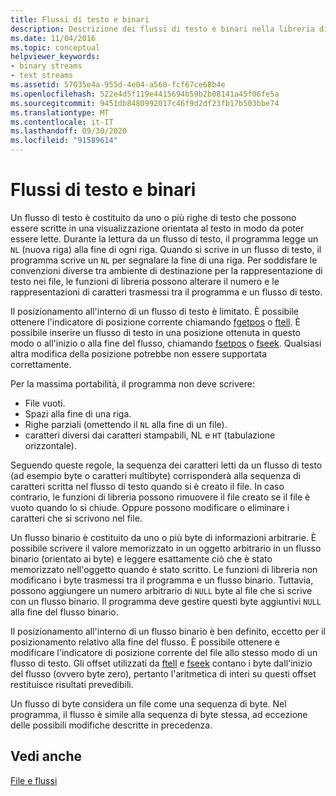 ```yaml
---
title: Flussi di testo e binari
description: Descrizione dei flussi di testo e binari nella libreria di runtime di Microsoft C.
ms.date: 11/04/2016
ms.topic: conceptual
helpviewer_keywords:
- binary streams
- text streams
ms.assetid: 57035e4a-955d-4e04-a560-fcf67ce68b4e
ms.openlocfilehash: 522e4d5f119e4415694b59b2b08141a45f06fe5a
ms.sourcegitcommit: 9451db8480992017c46f9d2df23fb17b503bbe74
ms.translationtype: MT
ms.contentlocale: it-IT
ms.lasthandoff: 09/30/2020
ms.locfileid: "91589614"
---
```

# <a name="text-and-binary-streams"></a>Flussi di testo e binari

Un flusso di testo è costituito da uno o più righe di testo che possono essere scritte in una visualizzazione orientata al testo in modo da poter essere lette. Durante la lettura da un flusso di testo, il programma legge un `NL` (nuova riga) alla fine di ogni riga. Quando si scrive in un flusso di testo, il programma scrive un `NL` per segnalare la fine di una riga. Per soddisfare le convenzioni diverse tra ambiente di destinazione per la rappresentazione di testo nei file, le funzioni di libreria possono alterare il numero e le rappresentazioni di caratteri trasmessi tra il programma e un flusso di testo.

Il posizionamento all'interno di un flusso di testo è limitato. È possibile ottenere l'indicatore di posizione corrente chiamando [fgetpos](../c-runtime-library/reference/fgetpos.md) o [ftell](../c-runtime-library/reference/ftell-ftelli64.md). È possibile inserire un flusso di testo in una posizione ottenuta in questo modo o all'inizio o alla fine del flusso, chiamando [fsetpos](../c-runtime-library/reference/fsetpos.md) o [fseek](../c-runtime-library/reference/fseek-fseeki64.md). Qualsiasi altra modifica della posizione potrebbe non essere supportata correttamente.

Per la massima portabilità, il programma non deve scrivere:

- File vuoti.
- Spazi alla fine di una riga.
- Righe parziali (omettendo il `NL` alla fine di un file).
- caratteri diversi dai caratteri stampabili, NL e `HT` (tabulazione orizzontale).

Seguendo queste regole, la sequenza dei caratteri letti da un flusso di testo (ad esempio byte o caratteri multibyte) corrisponderà alla sequenza di caratteri scritta nel flusso di testo quando si è creato il file. In caso contrario, le funzioni di libreria possono rimuovere il file creato se il file è vuoto quando lo si chiude. Oppure possono modificare o eliminare i caratteri che si scrivono nel file.

Un flusso binario è costituito da uno o più byte di informazioni arbitrarie. È possibile scrivere il valore memorizzato in un oggetto arbitrario in un flusso binario (orientato ai byte) e leggere esattamente ciò che è stato memorizzato nell'oggetto quando è stato scritto. Le funzioni di libreria non modificano i byte trasmessi tra il programma e un flusso binario. Tuttavia, possono aggiungere un numero arbitrario di `NULL` byte al file che si scrive con un flusso binario. Il programma deve gestire questi byte aggiuntivi `NULL` alla fine del flusso binario.

Il posizionamento all'interno di un flusso binario è ben definito, eccetto per il posizionamento relativo alla fine del flusso. È possibile ottenere e modificare l'indicatore di posizione corrente del file allo stesso modo di un flusso di testo. Gli offset utilizzati da [ftell](../c-runtime-library/reference/ftell-ftelli64.md) e [fseek](../c-runtime-library/reference/fseek-fseeki64.md) contano i byte dall'inizio del flusso (ovvero byte zero), pertanto l'aritmetica di interi su questi offset restituisce risultati prevedibili.

Un flusso di byte considera un file come una sequenza di byte. Nel programma, il flusso è simile alla sequenza di byte stessa, ad eccezione delle possibili modifiche descritte in precedenza.

## <a name="see-also"></a>Vedi anche

[File e flussi](../c-runtime-library/files-and-streams.md)
